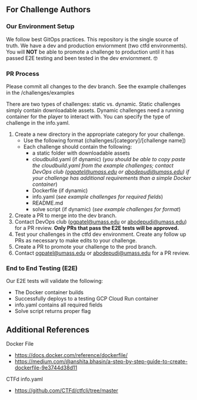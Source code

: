 ## For Challenge Authors 

### Our Environment Setup 
We follow best GitOps practices. This repository is the single source of truth. 
We have a dev and production enviornment (two ctfd environments). You will **NOT** be able to promote a challenge to production until it has passed E2E testing and been tested in the dev enviornment. 🤓

### PR Process
Please commit all changes to the dev branch. 
See the example challenges in the /challenges/examples

There are two types of challenges: static vs. dynamic. 
Static challenges simply contain downloadable assets. 
Dynamic challenges need a running container for the player to interact with. 
You can specify the type of challenge in the info.yaml. 

1) Create a new directory in the appropriate category for your challenge. 
    - Use the following format (challenges/[category]/[challenge name])
    - Each challenge should contain the following:
        - a static folder with downloadable assets
        - cloudbuild.yaml (if dynamic) (*you should be able to copy paste the cloudbuild.yaml from the example challenges; contact DevOps club (ogpatel@umass.edu or abodepudi@umass.edu) if your challenge has additional requirements than a simple Docker container*)
        - Dockerfile (if dynamic)
        - info.yaml (*see example challenges for required fields*)
        - README.md
        - solve script (if dynamic) (*see example challenges for format*)
2) Create a PR to merge into the dev branch. 
3) Contact DevOps club (ogpatel@umass.edu or abodepudi@umass.edu) for a PR review. **Only PRs that pass the E2E tests will be approved.** 
4) Test your challenges in the ctfd dev environment. Create any follow up PRs as necessary to make edits to your challenge. 
5) Create a PR to promote your challenge to the prod branch. 
6) Contact ogpatel@umass.edu or abodepudi@umass.edu for a PR review.


### End to End Testing (E2E)
Our E2E tests will validate the following:
- The Docker container builds 
- Successfully deploys to a testing GCP Cloud Run container
- info.yaml contains all required fields 
- Solve script returns proper flag


## Additional References
Docker File
- https://docs.docker.com/reference/dockerfile/
- https://medium.com/@anshita.bhasin/a-step-by-step-guide-to-create-dockerfile-9e3744d38d11

CTFd info.yaml
- https://github.com/CTFd/ctfcli/tree/master
